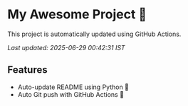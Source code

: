 # My Awesome Project 🚀

This project is automatically updated using GitHub Actions.

_Last updated: 2025-06-29 00:42:31 IST_

## Features
- Auto-update README using Python 🐍
- Auto Git push with GitHub Actions 🤖
